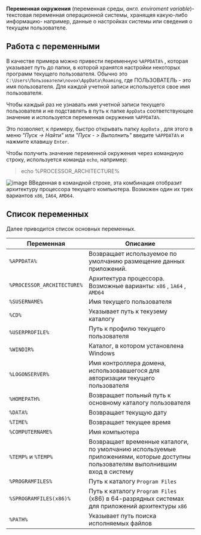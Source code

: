 **Переменная окружения** (переменная среды, *англ. enviroment variable*)- текстовая переменная операционной системы, хранящяя какую-либо информацию- например, данные о настройках системы или сведения о текущем пользователе.

## Работа с переменными 

В качестве примера можно привести переменную `%APPDATA%` , которая указывает путь до папки, в которой хранятся настройки некоторых программ текущего пользователя. Обычно это `C:\Users\Пользователи\novox\AppData\Roaming`, где ПОЛЬЗОВАТЕЛЬ - это имя пользователя. Для каждой учетной записи используется свое имя пользователя.

Чтобы каждый раз не узнавать имя учетной записи текущего пользователя и не подставлять в путь к папке `AppData` соответствующее значение и используется переменная окружения `%APPDATA%`.

Это позволяет, к примеру, быстро открывать папку `AppData` , для этого в меню *"Пуск -> Найти"* или *"Пуск - > Выполнить"* введите `%APPDATA%` и нажмите клавишу `Enter`.

Чтобы получить значение переменной окружения через командную строку, используется команда `echo`, например:
> echo %PROCESSOR_ARCHITECTURE%

![image](https://user-images.githubusercontent.com/89955633/132615379-b0ed65b5-db49-4d97-a451-1ce50846dc46.png)
ВВеденная в командной строке, эта комбинация отобразит архитектуру процессора текущего компьютера. Возможен один их трех вариантов `x86`, `IA64`, `AMD64`.

## Список переменных 

Далее приводится список основных переменных.

|**Переменная**|**Описание**|
|-|-|
|`%APPDATA%`|Возвращает используемое по умолчанию размещение данных приложений.|
|`%PROCESSOR_ARCHITECTURE%`| Архитектура процессора. Возможные варианты: `x86` , `1A64` , `AMD64`|
|`%SUSERNAME%`| Имя текущего пользователя| 
|`%CD%`|Указывает путь к текузему каталогу| 
|`%USERPROFILE%`| Путь к профилю текущего пользователя|
|`%WINDIR%`|Каталог, в котором установлена Windows|
|`%LOGONSERVER%`| Имя контроллера домена, использовавшегося для авторизации текущего пользователя|
|`%HOMEPATH%`|Возвращает польный путь к основному каталогу пользователя|
|`%DATA%`|Возвращает текущую дату|
|`%TIME%`|Возвращает текущее время|
|`%COMPUTERNAME%`|Имя компьютера|
|`%TEMP%` и `%TEMP%`|Возвращает временные каталоги, по умолчанию используемые приложениями, которые доступны пользователям выполнившим вход в систему|
|`%PROGRAMFILES%`| Путь к каталогу `Program Files`|
|`%SPROGRAMFILES(x86)%`| Путь к каталогу `Program Files` (x86) в 64-разрядных системах для приложений архитектуры `x86`|
|`%PATH%`|Указывает путь поиска исполняемых файлов|

